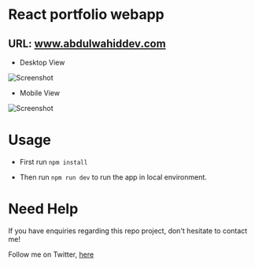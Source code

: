 # React portfolio webapp  

## URL: www.abdulwahiddev.com
 
   * Desktop View 
   
   ![Screenshot](../my-project/public/images/desktop.png)
   

   * Mobile View    
   
   ![Screenshot](../my-project/public/images/mobile.jpeg)
   

# Usage

* First run `npm install`

* Then run  `npm run dev` to run the app in local environment.

# Need Help
If you have enquiries regarding this repo project, don't hesitate to contact me!

Follow me on Twitter, [here](https://twitter.com/abdulwahid211)


